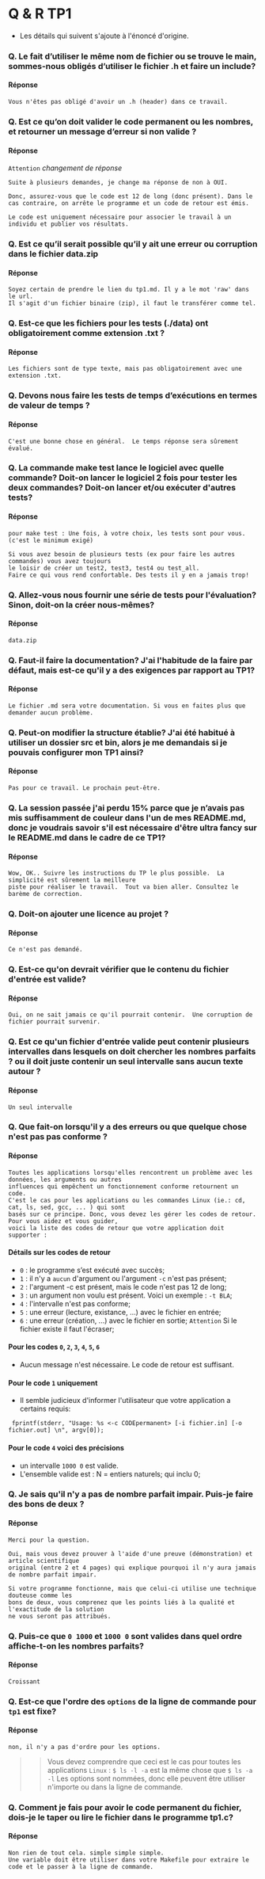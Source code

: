 # Q & R TP1

+ Les détails qui suivent s'ajoute à l'énoncé d'origine.

### Q. Le fait d’utiliser le même nom de fichier ou se trouve le main, sommes-nous obligés d’utiliser le fichier .h et faire un include?
#### Réponse 
~~~~
Vous n'êtes pas obligé d'avoir un .h (header) dans ce travail.
~~~~

### Q. Est ce qu’on doit valider le code permanent ou les nombres, et retourner un message d’erreur si non valide ?
#### Réponse
`Attention` *changement de réponse*
~~~~
Suite à plusieurs demandes, je change ma réponse de non à OUI.

Donc, assurez-vous que le code est 12 de long (donc présent). Dans le 
cas contraire, on arrête le programme et un code de retour est émis.

Le code est uniquement nécessaire pour associer le travail à un
individu et publier vos résultats.
~~~~


### Q. Est ce qu’il serait possible qu’il y ait une erreur ou corruption dans le fichier data.zip
#### Réponse
~~~~
Soyez certain de prendre le lien du tp1.md. Il y a le mot 'raw' dans le url.
Il s'agit d'un fichier binaire (zip), il faut le transférer comme tel.
~~~~


### Q. Est-ce que les fichiers pour les tests (./data) ont obligatoirement comme extension .txt ?
#### Réponse
~~~~
Les fichiers sont de type texte, mais pas obligatoirement avec une extension .txt.
~~~~


### Q. Devons nous faire les tests de temps d’exécutions en termes de valeur de temps ?
#### Réponse
~~~~
C'est une bonne chose en général.  Le temps réponse sera sûrement évalué.
~~~~

### Q.  La commande make test lance le logiciel avec quelle commande? Doit-on lancer le logiciel 2 fois pour tester les deux commandes? Doit-on lancer et/ou exécuter d'autres tests?
#### Réponse
~~~~
pour make test : Une fois, à votre choix, les tests sont pour vous. (c'est le minimum exigé)

Si vous avez besoin de plusieurs tests (ex pour faire les autres commandes) vous avez toujours
le loisir de créer un test2, test3, test4 ou test_all.  
Faire ce qui vous rend confortable. Des tests il y en a jamais trop!
~~~~
### Q. Allez-vous nous fournir une série de tests pour l'évaluation? Sinon, doit-on la créer nous-mêmes?
#### Réponse
~~~~
data.zip
~~~~

### Q. Faut-il faire la documentation? J'ai l'habitude de la faire par défaut, mais est-ce qu'il y a des exigences par rapport au TP1?
#### Réponse
~~~~
Le fichier .md sera votre documentation. Si vous en faites plus que demander aucun problème.
~~~~

### Q. Peut-on modifier la structure établie? J'ai été habitué à utiliser un dossier src et bin, alors je me demandais si je pouvais configurer mon TP1 ainsi?
#### Réponse
~~~~
Pas pour ce travail. Le prochain peut-être.
~~~~

### Q. La session passée j'ai perdu 15% parce que je n’avais pas mis suffisamment de couleur dans l'un de mes README.md, donc je voudrais savoir s'il est nécessaire d'être ultra fancy sur le README.md dans le cadre de ce TP1?
#### Réponse
~~~~
Wow, OK.. Suivre les instructions du TP le plus possible.  La simplicité est sûrement la meilleure
piste pour réaliser le travail.  Tout va bien aller. Consultez le barème de correction.
~~~~

### Q. Doit-on ajouter une licence au projet ?
#### Réponse
~~~~
Ce n'est pas demandé.
~~~~

### Q. Est-ce qu'on devrait vérifier que le contenu du fichier d'entrée est valide?
#### Réponse
~~~~
Oui, on ne sait jamais ce qu'il pourrait contenir.  Une corruption de fichier pourrait survenir.
~~~~

### Q. Est ce qu'un fichier d'entrée valide peut contenir plusieurs intervalles dans lesquels on doit chercher les nombres parfaits ? ou il doit juste contenir un seul intervalle sans aucun texte autour ?
#### Réponse
~~~~
Un seul intervalle
~~~~

### Q. Que fait-on lorsqu'il y a des erreurs ou que quelque chose n'est pas pas conforme ?
#### Réponse
~~~~
Toutes les applications lorsqu'elles rencontrent un problème avec les données, les arguments ou autres
influences qui empêchent un fonctionnement conforme retournent un code.
C'est le cas pour les applications ou les commandes Linux (ie.: cd, cat, ls, sed, gcc, ... ) qui sont 
basés sur ce principe. Donc, vous devez les gérer les codes de retour.  Pour vous aidez et vous guider,
voici la liste des codes de retour que votre application doit supporter :
~~~~
#### Détails sur les codes de retour
+ `0` : le programme s’est exécuté avec succès;
+ `1` : il n'y a `aucun` d'argument ou l'argument `-c` n'est pas présent;
+ `2` : l'argument -c est présent, mais le code n'est pas 12 de long;
+ `3` : un argument non voulu est présent. Voici un exemple : `-t BLA`;
+ `4` : l'intervalle n'est pas conforme; 
+ `5` : une erreur (lecture, existance, ...) avec le fichier en entrée;
+ `6` : une erreur (création, ...) avec le fichier en sortie; `Attention` Si le fichier existe il faut l'écraser;

#### Pour les codes `0`, `2`, `3`, `4`, `5`, `6` 
 + Aucun message n'est nécessaire. Le code de retour est suffisant.

#### Pour le code `1` uniquement
 + Il semble judicieux d'informer l'utilisateur que votre application a certains requis: 
~~~~ 
 fprintf(stderr, "Usage: %s <-c CODEpermanent> [-i fichier.in] [-o fichier.out] \n", argv[0]);
~~~~
#### Pour le code `4` voici des précisions
+ un intervalle `1000 0` est valide.
+ L'ensemble valide est : N = entiers naturels; qui inclu 0;

### Q. Je sais qu'il n'y a pas de nombre parfait impair. Puis-je faire des bons de deux ?
#### Réponse
~~~~
Merci pour la question. 

Oui, mais vous devez prouver à l'aide d'une preuve (démonstration) et article scientifique 
original (entre 2 et 4 pages) qui explique pourquoi il n'y aura jamais de nombre parfait impair.

Si votre programme fonctionne, mais que celui-ci utilise une technique douteuse comme les
bons de deux, vous comprenez que les points liés à la qualité et l'exactitude de la solution
ne vous seront pas attribués.
~~~~

### Q. Puis-ce que `0 1000` et `1000 0` sont valides dans quel ordre affiche-t-on les nombres parfaits?
#### Réponse
~~~~
Croissant
~~~~

### Q. Est-ce que l'ordre des `options` de la ligne de commande pour `tp1` est fixe?
#### Réponse
~~~~
non, il n'y a pas d'ordre pour les options.
~~~~
> > Vous devez comprendre que ceci est le cas pour toutes les applications `Linux` :
> > `$ ls -l -a` est la même chose que `$ ls -a -l`
> > Les options sont nommées, donc elle peuvent être utiliser n'importe ou dans la ligne de commande. 

### Q. Comment je fais pour avoir le code permanent du fichier, dois-je le taper ou lire le fichier dans le programme tp1.c?
#### Réponse
~~~~
Non rien de tout cela. simple simple simple.
Une variable doit être utiliser dans votre Makefile pour extraire le code et le passer à la ligne de commande.
~~~~
